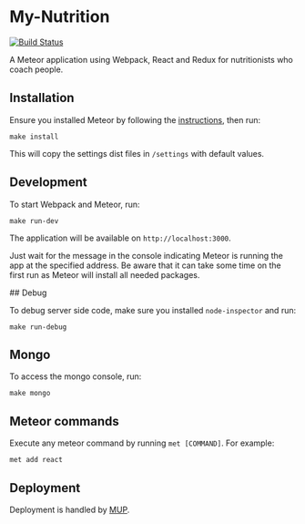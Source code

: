 # My-Nutrition
[![Build Status](https://travis-ci.org/djhi/my-nutrition.svg?branch=master)](https://travis-ci.org/djhi/my-nutrition)

A Meteor application using Webpack, React and Redux for nutritionists who coach people.

## Installation

Ensure you installed Meteor by following the [instructions](https://www.meteor.com/install), then run:
```
make install
```

This will copy the settings dist files in `/settings` with default values.

## Development

To start Webpack and Meteor, run:
```
make run-dev
```

The application will be available on `http://localhost:3000`.

Just wait for the message in the console indicating Meteor is running the app at the specified address.
Be aware that it can take some time on the first run as Meteor will install all needed packages.

## Debug

To debug server side code, make sure you installed `node-inspector` and run:
```
make run-debug
```

## Mongo

To access the mongo console, run:
```
make mongo
```

## Meteor commands

Execute any meteor command by running `met [COMMAND]`. For example:
```
met add react
```

## Deployment

Deployment is handled by [MUP](https://github.com/arunoda/meteor-up).

